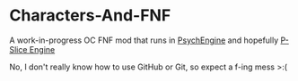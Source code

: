 # Characters-And-FNF
A work-in-progress OC FNF mod that runs in [PsychEngine](https://github.com/ShadowMario/FNF-PsychEngine) and hopefully [P-Slice Engine](https://github.com/Psych-Slice/P-Slice)

No, I don't really know how to use GitHub or Git, so expect a f-ing mess >:(

